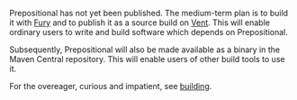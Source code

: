 Prepositional has not yet been published. The medium-term plan is to build it with
[Fury](https://github.com/propensive/fury) and to publish it as a source build
on [Vent](https://github.com/propensive/vent). This will enable ordinary users
to write and build software which depends on Prepositional.

Subsequently, Prepositional will also be made available as a binary in the Maven
Central repository. This will enable users of other build tools to use it.

For the overeager, curious and impatient, see [building](#building).




